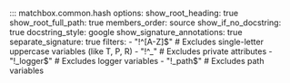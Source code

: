 
::: matchbox.common.hash
    options:
        show_root_heading: true
        show_root_full_path: true
        members_order: source
        show_if_no_docstring: true
        docstring_style: google
        show_signature_annotations: true
        separate_signature: true
        filters:
            - "!^[A-Z]$"  # Excludes single-letter uppercase variables (like T, P, R)
            - "!^_"       # Excludes private attributes
            - "!_logger$"  # Excludes logger variables
            - "!_path$"    # Excludes path variables